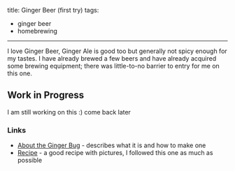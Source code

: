 title: Ginger Beer (first try)
tags:
  - ginger beer
  - homebrewing
---

I love Ginger Beer, Ginger Ale is good too but generally not spicy enough for my tastes. I have already brewed a few beers and have already acquired some brewing equipment; there was little-to-no barrier to entry for me on this one.

## Work in Progress
I am still working on this :) come back later

### Links
* [About the Ginger Bug][ginger bug] - describes what it is and how to make one
* [Recipe][ginger beer recipe] - a good recipe with pictures, I followed this one as much as possible

[ginger bug]: http://nourishedkitchen.com/ginger-bug/
[ginger beer recipe]: http://phickle.com/fermentation-basics-ginger-beer/

